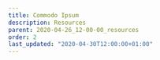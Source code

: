 ```yaml
---
title: Commodo Ipsum
description: Resources
parent: 2020-04-26_12-00-00_resources
order: 2
last_updated: "2020-04-30T12:00:00+01:00"
---
```

